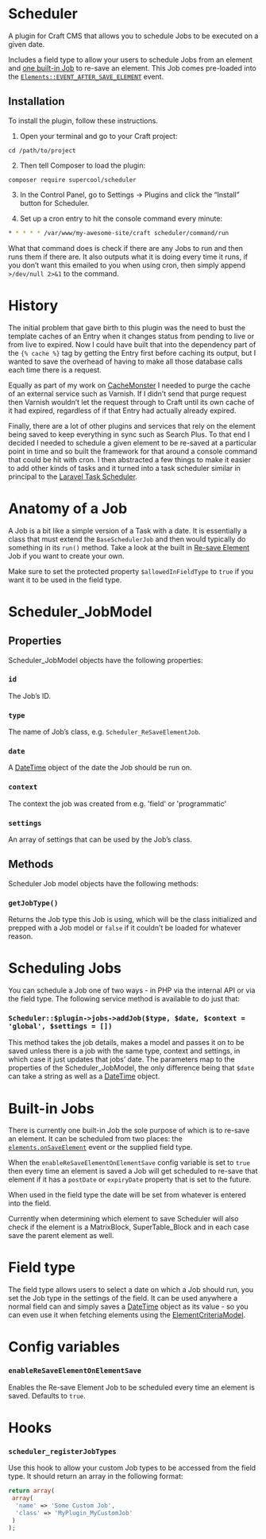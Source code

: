 # Scheduler
A plugin for Craft CMS that allows you to schedule Jobs to be executed on a given date.

Includes a field type to allow your users to schedule Jobs from an element and [one built-in Job](#built-in-jobs) to re-save an element. This Job comes pre-loaded into the [`Elements::EVENT_AFTER_SAVE_ELEMENT`](https://docs.craftcms.com/api/v3/craft-base-savablecomponentinterface.html#public-methods) event.

## Installation

To install the plugin, follow these instructions.

1. Open your terminal and go to your Craft project:

```
cd /path/to/project
````

2. Then tell Composer to load the plugin:

```
composer require supercool/scheduler
```

3. In the Control Panel, go to Settings → Plugins and click the “Install” button for Scheduler.

4. Set up a cron entry to hit the console command every minute:

```bash
* * * * * /var/www/my-awesome-site/craft scheduler/command/run
```

What that command does is check if there are any Jobs to run and then runs them if there are. It also outputs what it is doing every time it runs, if you don’t want this emailed to you when using cron, then simply append `>/dev/null 2>&1` to the command.


# History
The initial problem that gave birth to this plugin was the need to bust the template caches of an Entry when it changes status from pending to live or from live to expired. Now I could have built that into the dependency part of the `{% cache %}` tag by getting the Entry first before caching its output, but I wanted to save the overhead of having to make all those database calls each time there is a request.

Equally as part of my work on [CacheMonster](https://github.com/supercool/Cache-Monster/) I needed to purge the cache of an external service such as Varnish. If I didn’t send that purge request then Varnish wouldn’t let the request through to Craft until its own cache of it had expired, regardless of if that Entry had actually already expired.

Finally, there are a lot of other plugins and services that rely on the element being saved to keep everything in sync such as Search Plus. To that end I decided I needed to schedule a given element to be re-saved at a particular point in time and so built the framework for that around a console command that could be hit with cron. I then abstracted a few things to make it easier to add other kinds of tasks and it turned into a task scheduler similar in principal to the [Laravel Task Scheduler](https://laravel.com/docs/master/scheduling).


# Anatomy of a Job
A Job is a bit like a simple version of a Task with a date. It is essentially a class that must extend the `BaseSchedulerJob` and then would typically do something in its `run()` method. Take a look at the built in [Re-save Element](scheduler/jobs/SchedulerReSaveElementJob.php) Job if you want to create your own.

Make sure to set the protected property `$allowedInFieldType` to `true` if you want it to be used in the field type.

# Scheduler_JobModel

## Properties
Scheduler_JobModel objects have the following properties:

### `id`
The Job’s ID.

### `type`
The name of Job’s class, e.g. `Scheduler_ReSaveElementJob`.

### `date`
A [DateTime](https://craftcms.com/docs/templating/datetime) object of the date the Job should be run on.

### `context`
The context the job was created from e.g. 'field' or 'programmatic'

### `settings`
An array of settings that can be used by the Job’s class.

## Methods
Scheduler Job model objects have the following methods:

### `getJobType()`
Returns the Job type this Job is using, which will be the class initialized and prepped with a Job model or `false` if it couldn’t be loaded for whatever reason.


# Scheduling Jobs
You can schedule a Job one of two ways - in PHP via the internal API or via the field type. The following service method is available to do just that:

### `Scheduler::$plugin->jobs->addJob($type, $date, $context = 'global', $settings = [])`
This method takes the job details, makes a model and passes it on to be saved unless there is a job with the same type, context and settings, in which case it just updates that jobs’ date. The parameters map to the properties of the Scheduler_JobModel, the only difference being that `$date` can take a string as well as a [DateTime](https://craftcms.com/docs/templating/datetime) object.


# Built-in Jobs
There is currently one built-in Job the sole purpose of which is to re-save an element. It can be scheduled from two places: the [`elements.onSaveElement`](https://craftcms.com/docs/plugins/events-reference#elements-onSaveElement) event or the supplied field type.

When the `enableReSaveElementOnElementSave` config variable is set to `true` then every time an element is saved a Job will get scheduled to re-save that element if it has a `postDate` or `expiryDate` property that is set to the future.

When used in the field type the date will be set from whatever is entered into the field.

Currently when determining which element to save Scheduler will also check if the element is a MatrixBlock, SuperTable_Block and in each case save the parent element as well.


# Field type
The field type allows users to select a date on which a Job should run, you set the Job type in the settings of the field. It can be used anywhere a normal field can and simply saves a [DateTime](https://craftcms.com/docs/templating/datetime) object as its value - so you can even use it when fetching elements using the [ElementCriteriaModel](https://craftcms.com/docs/templating/elementcriteriamodel).


# Config variables

### `enableReSaveElementOnElementSave`
Enables the Re-save Element Job to be scheduled every time an element is saved. Defaults to `true`.


# Hooks

### `scheduler_registerJobTypes`
Use this hook to allow your custom Job types to be accessed from the field type. It should return an array in the following format:

```php
return array(
 array(
  'name' => 'Some Custom Job',
  'class' => 'MyPlugin_MyCustomJob'
 )
);
```

